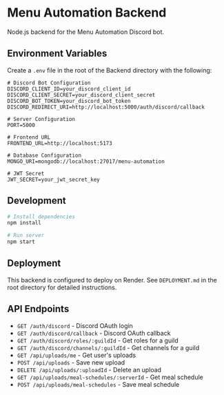 # Menu Automation Backend

Node.js backend for the Menu Automation Discord bot.

## Environment Variables

Create a `.env` file in the root of the Backend directory with the following:

```env
# Discord Bot Configuration
DISCORD_CLIENT_ID=your_discord_client_id
DISCORD_CLIENT_SECRET=your_discord_client_secret
DISCORD_BOT_TOKEN=your_discord_bot_token
DISCORD_REDIRECT_URI=http://localhost:5000/auth/discord/callback

# Server Configuration
PORT=5000

# Frontend URL
FRONTEND_URL=http://localhost:5173

# Database Configuration
MONGO_URI=mongodb://localhost:27017/menu-automation

# JWT Secret
JWT_SECRET=your_jwt_secret_key
```

## Development

```bash
# Install dependencies
npm install

# Run server
npm start
```

## Deployment

This backend is configured to deploy on Render. See `DEPLOYMENT.md` in the root directory for detailed instructions.

## API Endpoints

- `GET /auth/discord` - Discord OAuth login
- `GET /auth/discord/callback` - Discord OAuth callback
- `GET /auth/discord/roles/:guildId` - Get roles for a guild
- `GET /auth/discord/channels/:guildId` - Get channels for a guild
- `GET /api/uploads/me` - Get user's uploads
- `POST /api/uploads` - Save new upload
- `DELETE /api/uploads/:uploadId` - Delete an upload
- `GET /api/uploads/meal-schedules/:serverId` - Get meal schedule
- `POST /api/uploads/meal-schedules` - Save meal schedule

